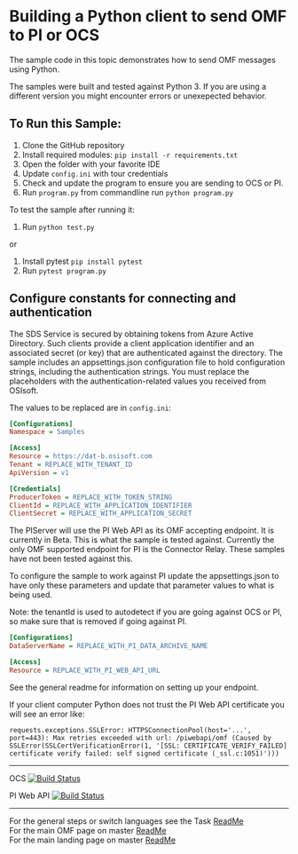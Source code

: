 Building a Python client to send OMF to PI or OCS
==================================================================

The sample code in this topic demonstrates how to send OMF messages
using Python. 

The samples were built and tested against Python 3.  If you are using 
a different version you might encounter errors or unexepected behavior.    
	
To Run this Sample:
-------------------
1. Clone the GitHub repository
2. Install required modules: ``pip install -r requirements.txt``
3. Open the folder with your favorite IDE
4. Update ``config.ini`` with tour credentials
5. Check and update the program to ensure you are sending to OCS or PI.  
6. Run ``program.py``  from commandline run ``python program.py``


To test the sample after running it:
1. Run ``python test.py``

or

1. Install pytest ``pip install pytest``
2. Run ``pytest program.py``


Configure constants for connecting and authentication
-----------------------------------------------------

The SDS Service is secured by obtaining tokens from Azure Active Directory. Such clients 
provide a client application identifier and an associated secret (or key) that are 
authenticated against the directory. The sample includes an appsettings.json configuration 
file to hold configuration strings, including the authentication strings. You must 
replace the placeholders with the authentication-related values you received from OSIsoft. 

The values to be replaced are in ``config.ini``:

```ini
[Configurations]
Namespace = Samples

[Access]
Resource = https://dat-b.osisoft.com
Tenant = REPLACE_WITH_TENANT_ID
ApiVersion = v1

[Credentials]
ProducerToken = REPLACE_WITH_TOKEN_STRING
ClientId = REPLACE_WITH_APPLICATION_IDENTIFIER
ClientSecret = REPLACE_WITH_APPLICATION_SECRET
```


The PIServer will use the PI Web API as its OMF accepting endpoint.  It is currently in Beta.  This is what the sample is tested against.  Currently the only OMF supported endpoint for PI is the Connector Relay.  These samples have not been tested against this.

 To configure the sample to work against PI update the appsettings.json to have only these parameters and update that parameter values to what is being used. 
 
 Note: the tenantId is used to autodetect if you are going against OCS or PI, so make sure that is removed if going against PI.

```ini
[Configurations]
DataServerName = REPLACE_WITH_PI_DATA_ARCHIVE_NAME

[Access]
Resource = REPLACE_WITH_PI_WEB_API_URL
```

See the general readme for information on setting up your endpoint.


If your client computer Python does not trust the PI Web API certificate you will see an error like:

```
requests.exceptions.SSLError: HTTPSConnectionPool(host='...', port=443): Max retries exceeded with url: /piwebapi/omf (Caused by SSLError(SSLCertVerificationError(1, '[SSL: CERTIFICATE_VERIFY_FAILED] certificate verify failed: self signed certificate (_ssl.c:1051)')))
```


-----------

OCS  [![Build Status](https://osisoft.visualstudio.com/Engineering%20Incubation/_apis/build/status/OMF_test/OMF_APIPy?branchName=master)](https://osisoft.visualstudio.com/Engineering%20Incubation/_build/latest?definitionId=4934&branchName=master)


PI Web API  [![Build Status](https://osisoft.visualstudio.com/Engineering%20Incubation/_apis/build/status/OMF_test/OMF_APIPy_onprem?branchName=master)](https://osisoft.visualstudio.com/Engineering%20Incubation/_build/latest?definitionId=4932&branchName=master)

-----------


For the general steps or switch languages see the Task  [ReadMe](../)<br />
For the main OMF page on master [ReadMe](https://github.com/osisoft/OSI-Samples-OMF)<br />
For the main landing page on master [ReadMe](https://github.com/osisoft/OSI-Samples)
